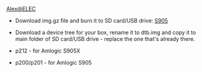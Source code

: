 [Alex@ELEC](http://www.alexelec.in.ua)

* Download img.gz file and burn it to SD card/USB drive: [S905](https://github.com/AlexELEC/AlexELEC-AML/releases)

* Download a device tree for your box, rename it to dtb.img and copy it to main folder of SD card/USB drive - replace the one that's already there.

* p212 - for Amlogic S905X
* p200/p201 - for Amlogic S905
